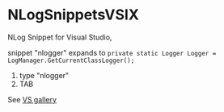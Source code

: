 # NLogSnippetsVSIX
NLog Snippet for Visual Studio,

snippet "nlogger" expands to `private static Logger Logger = LogManager.GetCurrentClassLogger();`

1. type "nlogger" 
2. TAB


See [VS gallery](https://visualstudiogallery.msdn.microsoft.com/15d51643-704d-4a35-b263-60eb31e3485d)
